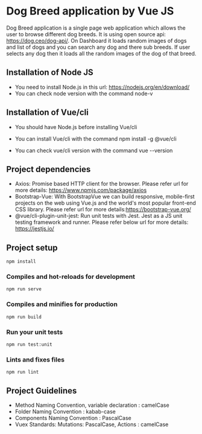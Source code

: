 # Dog Breed application by Vue JS
Dog Breed application is a single page web application which allows the user to browse different dog breeds. It is using open source api: https://dog.ceo/dog-api/. On Dashboard it loads random images of dogs and list of dogs and you can search any dog and there sub breeds. If user selects any dog then it loads all the random images of the dog of that breed.

## Installation of Node JS
* You need to install Node.js in this url: https://nodejs.org/en/download/
* You can check node version with the command node-v

## Installation of Vue/cli

* You should have Node.js before installing Vue/cli
* You can install Vue/cli with the command
npm install -g @vue/cli

* You can check vue/cli version with the command vue --version

## Project dependencies
* Axios: Promise based HTTP client for the browser. Please refer  url for more details: https://www.npmjs.com/package/axios
* Bootstrap-Vue: With BootstrapVue we can build responsive, mobile-first projects on the web using Vue.js and the world's most popular front-end CSS library. Please refer url for more details:https://bootstrap-vue.org/
* @vue/cli-plugin-unit-jest: Run unit tests with Jest. Jest as a JS unit testing framework and runner. Please refer below url for more details: https://jestjs.io/


## Project setup
```
npm install
```

### Compiles and hot-reloads for development
```
npm run serve
```

### Compiles and minifies for production
```
npm run build
```

### Run your unit tests
```
npm run test:unit
```

### Lints and fixes files
```
npm run lint
```

## Project Guidelines
* Method Naming Convention, variable declaration : camelCase 
* Folder Naming Convention : kabab-case
* Components Naming Convention : PascalCase
* Vuex Standards: Mutations: PascalCase, Actions : camelCase
                  





